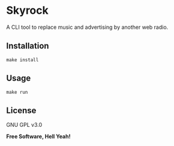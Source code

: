 Skyrock
===

A CLI tool to replace music and advertising by another web radio.

## Installation

`make install`

## Usage

`make run`

License
---

GNU GPL v3.0

**Free Software, Hell Yeah!**
